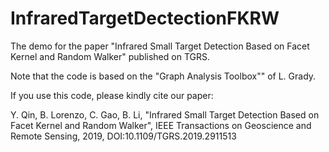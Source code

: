 # InfraredTargetDectectionFKRW

The demo for the paper "Infrared Small Target Detection Based on Facet Kernel and Random Walker" published on TGRS.

Note that the code is based on the "Graph Analysis Toolbox"" of L. Grady.

If you use this code, please kindly cite our paper:

Y. Qin, B. Lorenzo, C. Gao, B. Li, "Infrared Small Target Detection Based on Facet Kernel and Random Walker", IEEE Transactions on Geoscience and Remote Sensing, 2019, DOI:10.1109/TGRS.2019.2911513 

